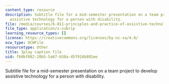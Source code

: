 ```yaml
---
content_type: resource
description: Subtitle file for a mid-semester presentation on a team project to develop
  assistive technology for a person with disability.
file: /media/courses/6-811-principles-and-practice-of-assistive-technology-fall-2014/fb0bf88220b55a67b58a45f916b881ee_EWjWv1YBB7A.vtt
file_type: application/x-subrip
learning_resource_types: []
license: https://creativecommons.org/licenses/by-nc-sa/4.0/
ocw_type: OCWFile
resourcetype: Other
title: 3play caption file
uid: fb0bf882-20b5-5a67-b58a-45f916b881ee
---
```

Subtitle file for a mid-semester presentation on a team project to develop assistive technology for a person with disability.